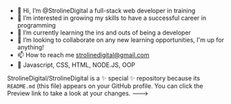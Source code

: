 - 👋 Hi, I’m @StrolineDigital a full-stack web developer in training
- 👀 I’m interested in growing my skills to have a successful career in programming
- 🌱 I’m currently learning the ins and outs of being a developer
- 💞️ I’m looking to collaborate on any new learning opportunities, I'm up for anything!
- 📫 How to reach me strolinedigital@gmail.com
- 🤖 Javascript, CSS, HTML, NODE.JS, OOP

StrolineDigital/StrolineDigital is a ✨ special ✨ repository because its `README.md` (this file) appears on your GitHub profile.
You can click the Preview link to take a look at your changes.
--->
